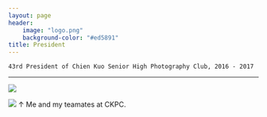 ```yaml
---
layout: page
header:
    image: "logo.png"
    background-color: "#ed5891"
title: President   
---
```


`43rd President of Chien Kuo Senior High Photography Club, 2016 - 2017`

---

![](https://i.imgur.com/2PzIOpx.jpg)

![](https://i.imgur.com/XC468FN.jpg)
&uarr; Me and my teamates at CKPC.